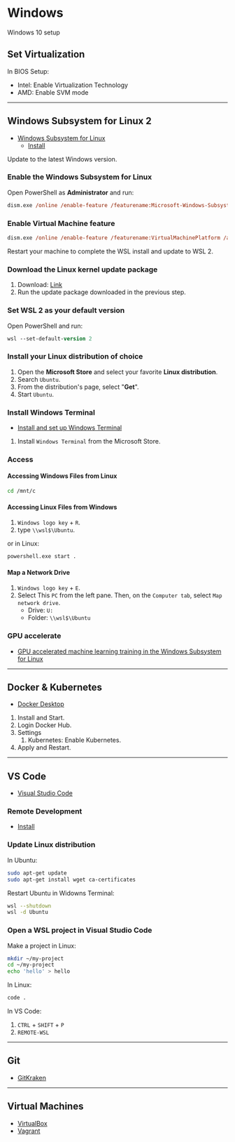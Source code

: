 # Windows

Windows 10 setup

## Set Virtualization

In BIOS Setup:

- Intel: Enable Virtualization Technology
- AMD: Enable SVM mode

---

## Windows Subsystem for Linux 2

- [Windows Subsystem for Linux](https://docs.microsoft.com/en-us/windows/wsl/)
  - [Install](https://docs.microsoft.com/en-us/windows/wsl/install-win10#manual-installation-steps)

Update to the latest Windows version.

### Enable the Windows Subsystem for Linux

Open PowerShell as **Administrator** and run:

```ps
dism.exe /online /enable-feature /featurename:Microsoft-Windows-Subsystem-Linux /all /norestart
```

### Enable Virtual Machine feature

```ps
dism.exe /online /enable-feature /featurename:VirtualMachinePlatform /all /norestart
```

Restart your machine to complete the WSL install and update to WSL 2.

### Download the Linux kernel update package

1. Download: [Link](https://docs.microsoft.com/en-us/windows/wsl/install-win10#step-4---download-the-linux-kernel-update-package)
2. Run the update package downloaded in the previous step.

### Set WSL 2 as your default version

Open PowerShell and run:

```ps
wsl --set-default-version 2
```

### Install your Linux distribution of choice

1. Open the **Microsoft Store** and select your favorite **Linux distribution**.
2. Search `Ubuntu`.
3. From the distribution's page, select "**Get**".
4. Start `Ubuntu`.

### Install Windows Terminal

- [Install and set up Windows Terminal](https://docs.microsoft.com/en-us/windows/terminal/get-started)

1. Install `Windows Terminal` from the Microsoft Store.

### Access

#### Accessing Windows Files from Linux

```bash
cd /mnt/c
```

#### Accessing Linux Files from Windows

1. `Windows logo key` + `R`.
2. type `\\wsl$\Ubuntu`.

or in Linux:

```bash
powershell.exe start .
```

#### Map a Network Drive

1. `Windows logo key`  + `E`.
2. Select This `PC` from the left pane. Then, on the `Computer tab`, select `Map network drive`.
   - Drive: `U:`
   - Folder: `\\wsl$\Ubuntu`

### GPU accelerate

- [GPU accelerated machine learning training in the Windows Subsystem for Linux](https://docs.microsoft.com/en-us/windows/wsl/tutorials/gpu-compute)

---

## Docker & Kubernetes

- [Docker Desktop](https://www.docker.com/products/docker-desktop)

1. Install and Start.
2. Login Docker Hub.
3. Settings
   1. Kubernetes: Enable Kubernetes.
4. Apply and Restart.

---

## VS Code

- [Visual Studio Code](https://code.visualstudio.com/)

### Remote Development

- [Install](https://marketplace.visualstudio.com/items?itemName=ms-vscode-remote.vscode-remote-extensionpack)

### Update Linux distribution

In Ubuntu:

```bash
sudo apt-get update
sudo apt-get install wget ca-certificates
```

Restart Ubuntu in Widowns Terminal:

```bash
wsl --shutdown
wsl -d Ubuntu
```

### Open a WSL project in Visual Studio Code

Make a project in Linux:

```bash
mkdir ~/my-project
cd ~/my-project
echo 'hello' > hello
```

In Linux:

```bash
code .
```

In VS Code:

1. `CTRL` + `SHIFT` + `P`
2. `REMOTE-WSL`

---

## Git

- [GitKraken](https://www.gitkraken.com/)

---

## Virtual Machines

- [VirtualBox](https://www.virtualbox.org/wiki/Downloads)
- [Vagrant](https://www.vagrantup.com/downloads)
